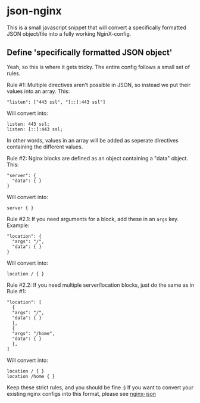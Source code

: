 # json-nginx

This is a small javascript snippet that will convert a specifically formatted JSON object/file into a fully working NginX-config.

## Define 'specifically formatted JSON object'

Yeah, so this is where it gets tricky.
The entire config follows a small set of rules.

Rule #1: Multiple directives aren't possible in JSON, so instead we put their values into an array.
This: 
``` 
"listen": ["443 ssl", "[::]:443 ssl"]
```
Will convert into:
``` 
listen: 443 ssl;
listen: [::]:443 ssl;
```

In other words, values in an array will be added as seperate directives containing the different values.

Rule #2: Nginx blocks are defined as an object containing a "data" object.
This:
``` 
"server": {
  "data": { } 
}
```
Will convert into:
``` 
server { }
```

Rule #2.1: If you need arguments for a block, add these in an `args` key.
Example:
``` 
"location": {
  "args": "/",
  "data": { } 
}
```
Will convert into:
``` 
location / { }
```
Rule #2.2: If you need multiple server/location blocks, just do the same as in Rule #1:
```
"location": [ 
  {
  "args": "/",
  "data": { }
  },
  {
  "args": "/home",
  "data": { }
  },
]
```
Will convert into:
```
location / { }
location /home { }
```
Keep these strict rules, and you should be fine :)
If you want to convert your existing nginx configs into this format, please see [nginx-json](https://github.com/muffeeee/nginx-json)
